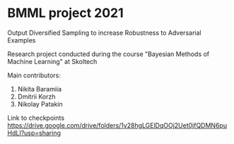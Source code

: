 # BMML project 2021
Output Diversified Sampling to increase Robustness to Adversarial Examples

Research project conducted during the course "Bayesian Methods of Machine Learning" at Skoltech

Main contributors:
1. Nikita Baramiia
1. Dmitrii Korzh
1. Nikolay Patakin


Link to checkpoints https://drive.google.com/drive/folders/1y28hgLGElDqOOj2Uet0jfQDMN6puHdLI?usp=sharing
